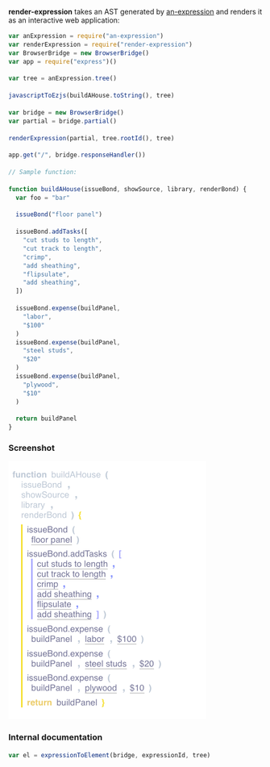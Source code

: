 **render-expression** takes an AST generated by [an-expression](https://www.npmjs.com/package/an-expression) and renders it as an interactive web application:

```javascript
var anExpression = require("an-expression")
var renderExpression = require("render-expression")
var BrowserBridge = new BrowserBridge()
var app = require("express")()

var tree = anExpression.tree()

javascriptToEzjs(buildAHouse.toString(), tree)

var bridge = new BrowserBridge()
var partial = bridge.partial()

renderExpression(partial, tree.rootId(), tree)

app.get("/", bridge.responseHandler())

// Sample function: 

function buildAHouse(issueBond, showSource, library, renderBond) {
  var foo = "bar"

  issueBond("floor panel")

  issueBond.addTasks([
    "cut studs to length",
    "cut track to length",
    "crimp",
    "add sheathing",
    "flipsulate",
    "add sheathing",
  ])

  issueBond.expense(buildPanel,
    "labor",
    "$100"
  )
  issueBond.expense(buildPanel,
    "steel studs",
    "$20"
  )
  issueBond.expense(buildPanel,
    "plywood",
    "$10"
  )

  return buildPanel
}
```

### Screenshot

![source code screenshot](/screenshot.gif)

### Internal documentation

```javascript
var el = expressionToElement(bridge, expressionId, tree)
```
